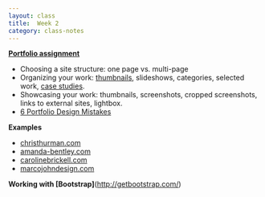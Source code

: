 ```yaml
---
layout: class
title:  Week 2
category: class-notes
---
```

[**Portfolio assignment**]({{site.url}}{{site.baseurl}}/assignments/portfolio)

- Choosing a site structure: one page vs. multi-page
- Organizing your work: [thumbnails](http://cargocollective.com/fringefocus), slideshows, categories, selected work, [case studies](http://haraldurthorleifsson.com/).
- Showcasing your work: thumbnails, screenshots, cropped screenshots, links to external sites, lightbox.
- [6 Portfolio Design Mistakes](http://designshack.net/articles/business-articles/6-portfolio-design-mistakes-that-drive-me-nuts/)

**Examples**
- [christhurman.com](http://www.christhurman.com)
- [amanda-bentley.com](http://www.amanda-bentley.com)
- [carolinebrickell.com](http://www.carolinebrickell.com)
- [marcojohndesign.com](http://www.marcojohndesign.com/index.html)

**Working with [Bootstrap]**(http://getbootstrap.com/)
